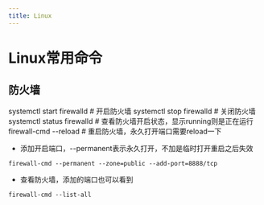 ```yaml
---
title: Linux
---
```


# Linux常用命令

## 防火墙

systemctl start firewalld  # 开启防火墙
systemctl stop firewalld   # 关闭防火墙
systemctl status firewalld # 查看防火墙开启状态，显示running则是正在运行
firewall-cmd --reload      # 重启防火墙，永久打开端口需要reload一下

* 添加开启端口，--permanent表示永久打开，不加是临时打开重启之后失效
```shell
firewall-cmd --permanent --zone=public --add-port=8888/tcp
```
* 查看防火墙，添加的端口也可以看到
```shell
firewall-cmd --list-all
```
